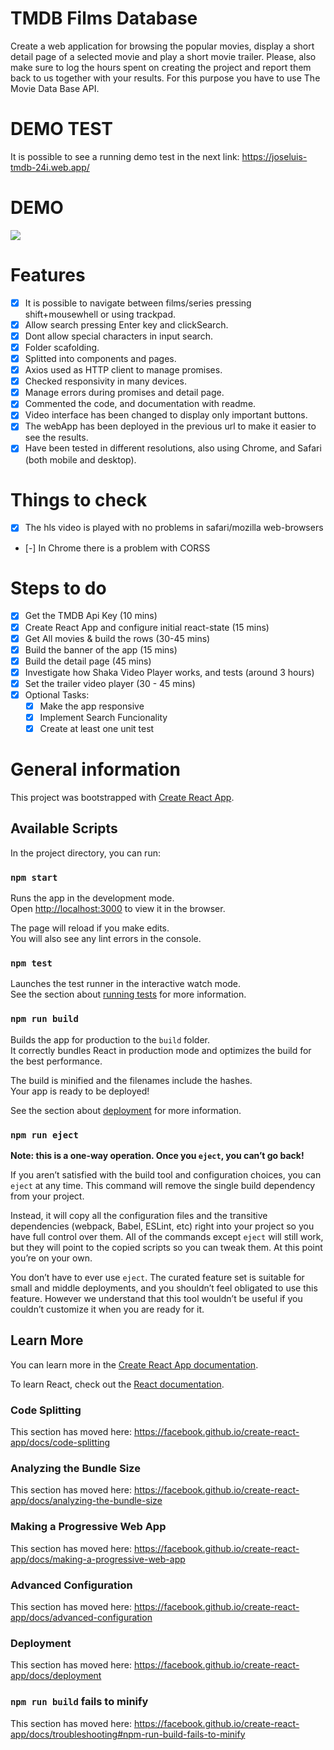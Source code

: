 # TMDB Films Database

Create a web application for browsing the popular movies, display a short detail page of a selected movie and play a short movie trailer.
Please, also make sure to log the hours spent on creating the project and report them back to us together with your results.
For this purpose you have to use The Movie Data Base API.

# DEMO TEST

It is possible to see a running demo test in the next link:
https://joseluis-tmdb-24i.web.app/

# DEMO

![](demo.gif)

# Features

- [x] It is possible to navigate between films/series pressing shift+mousewhell or using trackpad.
- [x] Allow search pressing Enter key and clickSearch.
- [x] Dont allow special characters in input search.
- [x] Folder scafolding.
- [x] Splitted into components and pages.
- [x] Axios used as HTTP client to manage promises.
- [x] Checked responsivity in many devices.
- [x] Manage errors during promises and detail page.
- [x] Commented the code, and documentation with readme.
- [x] Video interface has been changed to display only important buttons.
- [x] The webApp has been deployed in the previous url to make it easier to see the results.
- [x] Have been tested in different resolutions, also using Chrome, and Safari (both mobile and desktop).

# Things to check

- [x] The hls video is played with no problems in safari/mozilla web-browsers
- [-] In Chrome there is a problem with CORSS

# Steps to do

- [x] Get the TMDB Api Key (10 mins)
- [x] Create React App and configure initial react-state (15 mins)
- [x] Get All movies & build the rows (30-45 mins)
- [x] Build the banner of the app (15 mins)
- [x] Build the detail page (45 mins)
- [x] Investigate how Shaka Video Player works, and tests (around 3 hours)
- [x] Set the trailer video player (30 - 45 mins)
- [x] Optional Tasks:
  - [x] Make the app responsive
  - [x] Implement Search Funcionality
  - [x] Create at least one unit test

# General information

This project was bootstrapped with [Create React App](https://github.com/facebook/create-react-app).

## Available Scripts

In the project directory, you can run:

### `npm start`

Runs the app in the development mode.<br />
Open [http://localhost:3000](http://localhost:3000) to view it in the browser.

The page will reload if you make edits.<br />
You will also see any lint errors in the console.

### `npm test`

Launches the test runner in the interactive watch mode.<br />
See the section about [running tests](https://facebook.github.io/create-react-app/docs/running-tests) for more information.

### `npm run build`

Builds the app for production to the `build` folder.<br />
It correctly bundles React in production mode and optimizes the build for the best performance.

The build is minified and the filenames include the hashes.<br />
Your app is ready to be deployed!

See the section about [deployment](https://facebook.github.io/create-react-app/docs/deployment) for more information.

### `npm run eject`

**Note: this is a one-way operation. Once you `eject`, you can’t go back!**

If you aren’t satisfied with the build tool and configuration choices, you can `eject` at any time. This command will remove the single build dependency from your project.

Instead, it will copy all the configuration files and the transitive dependencies (webpack, Babel, ESLint, etc) right into your project so you have full control over them. All of the commands except `eject` will still work, but they will point to the copied scripts so you can tweak them. At this point you’re on your own.

You don’t have to ever use `eject`. The curated feature set is suitable for small and middle deployments, and you shouldn’t feel obligated to use this feature. However we understand that this tool wouldn’t be useful if you couldn’t customize it when you are ready for it.

## Learn More

You can learn more in the [Create React App documentation](https://facebook.github.io/create-react-app/docs/getting-started).

To learn React, check out the [React documentation](https://reactjs.org/).

### Code Splitting

This section has moved here: https://facebook.github.io/create-react-app/docs/code-splitting

### Analyzing the Bundle Size

This section has moved here: https://facebook.github.io/create-react-app/docs/analyzing-the-bundle-size

### Making a Progressive Web App

This section has moved here: https://facebook.github.io/create-react-app/docs/making-a-progressive-web-app

### Advanced Configuration

This section has moved here: https://facebook.github.io/create-react-app/docs/advanced-configuration

### Deployment

This section has moved here: https://facebook.github.io/create-react-app/docs/deployment

### `npm run build` fails to minify

This section has moved here: https://facebook.github.io/create-react-app/docs/troubleshooting#npm-run-build-fails-to-minify
